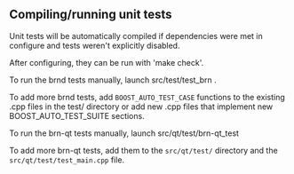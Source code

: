 Compiling/running unit tests
------------------------------------

Unit tests will be automatically compiled if dependencies were met in configure
and tests weren't explicitly disabled.

After configuring, they can be run with 'make check'.

To run the brnd tests manually, launch src/test/test_brn .

To add more brnd tests, add `BOOST_AUTO_TEST_CASE` functions to the existing
.cpp files in the test/ directory or add new .cpp files that
implement new BOOST_AUTO_TEST_SUITE sections.

To run the brn-qt tests manually, launch src/qt/test/brn-qt_test

To add more brn-qt tests, add them to the `src/qt/test/` directory and
the `src/qt/test/test_main.cpp` file.
